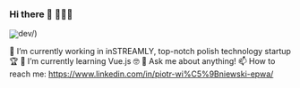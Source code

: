 ### Hi there 👋 🚀🚀🚀

<img align="center" src="https://github-readme-stats.vercel.app/api/<CARD_TYPE>/?username=<USERNAME>&theme=<THEME_NAME>" />dev/)

🔭 I’m currently working in inSTREAMLY, top-notch polish technology startup 🏆
🌱 I’m currently learning Vue.js 🤓
💬 Ask me about anything!
📫 How to reach me: https://www.linkedin.com/in/piotr-wi%C5%9Bniewski-epwa/
